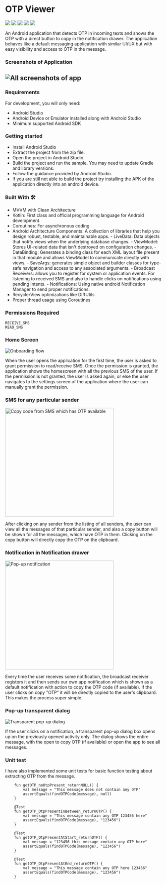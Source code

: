 # OTP Viewer
<img src="https://img.shields.io/badge/code_style-standard-brightgreen.svg"> <img src="https://img.shields.io/badge/architecture-MVVM-blue"> 
<img src="https://img.shields.io/badge/minSdk-21-orange"> <img src="https://img.shields.io/badge/targetSdk-31-lightgrey"> 
<img src="https://img.shields.io/badge/version-1-yellow">

An Android application that detects OTP in incoming texts and shows the OTP with a direct button to copy in the notification drawer. The application behaves like a default messaging application with similar UI/UX but with easy visibility and access to OTP in the message.

### Screenshots of Application
![All screenshots of app][1]
----------

### Requirements
For development, you will only need:
 - Android Studio
 - Android Device or Emulator installed along with Android Studio
 - Minimum supported Android SDK

### Getting started
 - Install Android Studio
 - Extract the project from the zip file.
 - Open the project in Android Studio.
 - Build the project and run the sample. You may need to update Gradle and library versions.
 - Follow the guidance provided by Android Studio.
 - If you are still not able to build the project try installing the APK of the application directly into an android device.

### Built With 🛠
 - MVVM with Clean Architecture
 - Kotlin: First class and official programming language for Android development.
 - Coroutines: For asynchronous coding
 - Android Architecture Components: A collection of libraries that help you design robust, testable, and maintainable apps.
        - LiveData: Data objects that notify views when the underlying database changes.
        - ViewModel: Stores UI-related data that isn't destroyed on configuration changes.
        - DataBinding: Generates a binding class for each XML layout file present in that module and allows ViewModel to communicate directly with views.
        - SaveArgs: generates simple object and builder classes for type-safe navigation and access to any associated arguments.
        - Broadcast Receivers: allows you to register for system or application events. For listening to received SMS and also to handle clicks on notifications using pending intents.
        - Notifications: Using native android Notification Manager to send proper notifications.
 - RecyclerView optimizations like DiffUtils
 - Proper thread usage using Coroutines

### Permissions Required
```
RECEIVE_SMS
READ_SMS
```

### Home Screen
![Onboarding flow][2]

When the user opens the application for the first time, the user is asked to grant permission to read/receive SMS. Once the permission is granted, the application shows the homescreen with all the previous SMS of the user.
If the permission is not granted, the user is asked again, or else the user navigates to the settings screen of the application where the user can manually grant the permission.

### SMS for any particular sender
<img src="https://he-s3.s3.amazonaws.com/media/uploads/357ab77.png" alt="Copy code from SMS which has OTP available" width="350"/>

After clicking on any sender from the listing of all senders, the user can view all the messages of that particular sender, and also a copy button will be shown for all the messages, which have OTP in them. 
Clicking on the copy button will directly copy the OTP on the clipboard.

### Notification in Notification drawer
<img src="https://he-s3.s3.amazonaws.com/media/uploads/422240c.png" alt="Pop-up notification" width="350"/>


Every time the user receives some notification, the broadcast receiver registers it and then sends our own app notification which is shown as a default notification with action to copy the OTP code (if available). If the user clicks on copy "OTP" it will be directly copied to the user's clipboard. This makes the process super simple.

### Pop-up transparent dialog
![Transparent pop-up dialog][5]

If the user clicks on a notification, a transparent pop-up dialog box opens up on the previously opened activity only. The dialog shows the entire message, with the open to copy OTP (if available) or open the app to see all messages.


### Unit test
I have also implemented some unit tests for basic function testing about extracting OTP from the message. 
``` @Test
    fun getOTP_noOtpPresent_returnNULL() {
        val message = "This message does not contain any OTP"
        assertEquals(findOTPCode(message), null)
    }

    @Test
    fun getOTP_OtpPresentInBetween_returnOTP() {
        val message = "This message contain any OTP 123456 here"
        assertEquals(findOTPCode(message), "123456")
    }

    @Test
    fun getOTP_OtpPresentAtStart_returnOTP() {
        val message = "123456 this message contain any OTP here"
        assertEquals(findOTPCode(message), "123456")
    }

    @Test
    fun getOTP_OtpPresentAtEnd_returnOTP() {
        val message = "This message contain any OTP here 123456"
        assertEquals(findOTPCode(message), "123456")
    }
```


  [1]: https://he-s3.s3.amazonaws.com/media/uploads/ca3ad55.png
  [2]: https://he-s3.s3.amazonaws.com/media/uploads/222724d.png
  [3]: https://he-s3.s3.amazonaws.com/media/uploads/357ab77.png
  [4]: https://he-s3.s3.amazonaws.com/media/uploads/422240c.png
  [5]: https://he-s3.s3.amazonaws.com/media/uploads/e7e5610.png
